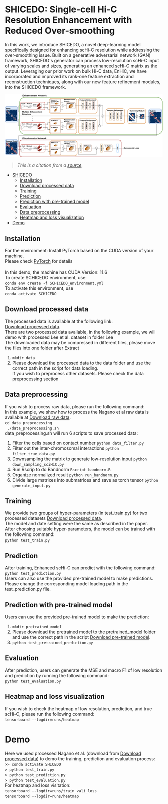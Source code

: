 # SHICEDO: Single-cell Hi-C Resolution Enhancement with Reduced Over-smoothing
In this work, we introduce SHICEDO, a novel deep-learning model specifically designed for enhancing scHi-C resolution while addressing the over-smoothing issue. Built on a generative adversarial network (GAN) framework, SHICEDO's generator can process low-resolution scHi-C input of varying scales and sizes, generating an enhanced scHi-C matrix as the output. Leveraging our prior work on bulk Hi-C data, EnHiC, we have incorporated and improved its rank-one feature extraction and reconstruction techniques, along with our new feature refinement modules, into the SHICEDO framework.

![Model_Overview](figure/Model_figure.png)
> *This is a citation from a [source](https://www.example.com).*
- [SHICEDO](#SHICEDO:-Single-cell-Hi-C-Resolution-Enhancement-with-Reduced-Over-smoothing)
  - [Installation](#Installation)
  - [Download processed data](#Download-processed-data)
  - [Training](#Training)
  - [Prediction](#Prediction)
  - [Prediction with pre-trained model](#Prediction-with-pre-trained-model)
  - [Evaluation](#Evaluation)
  - [Data preprocessing](#Data-preprocessing)
  - [Heatmap and loss visualization](#Heatmap-and-loss-visualization)
- [Demo](#Demo)
## Installation
For the environment: Install PyTorch based on the CUDA version of your machine. <br>
Please check [PyTorch](https://pytorch.org/get-started/previous-versions/) for details<br>
<br>
In this demo, the machine has CUDA Version: 11.6<br>
To create SCHICEDO environment, use: <br>
`conda env create -f SCHICEDO_environment.yml` <br>
To activate this environment, use<br>
`conda activate SCHICEDO`
## Download processed data
The processed data is available at the following link:<br>
[Download processed data](https://drive.google.com/drive/folders/1EgkzPoNG-s_pi3SKOFG_YFslpIar_Bht?usp=sharing).<br>
There are two processed data available, in the following example, we will demo with processed Lee et al. dataset in folder Lee <br>
The downloaded data may be compressed in different files, please move the files into one folder after Extract <br>
1. `mkdir data`<br>
2. Please download the processed data to the data folder and use the correct path in the script for data loading.<br>
If you wish to preprocess other datasets. Please check the data preprocessing section

## Data preprocessing
If you wish to process raw data, please run the following command:<br> 
In this example, we show how to process the Nagano et al raw data is available at [Download raw data](https://drive.google.com/drive/folders/1UihcMw9DNR35Wps6FKVw-5EbiR7Tw55u?usp=sharing).<br>
`cd data_preprocessing`<br>
` ./data_preprocessing.sh` <br>
data_preprocessing.sh will run 6 scripts to save processed data: <br>
1. Filter the cells based on contact number `python data_filter.py`<br>
2. Filter out the inter-chromosomal interactions `python filter_true_data.py`<br>
3. Downsampling the matrix to generate low-resolution input `python down_sampling_sciHiC.py`<br>
4. Run Rscrip to do Bandnorm `Rscript bandnorm.R`<br>
5. Organize normalized result `python run_bandnorm.py`<br>
6. Divide large matrixes into submatrices and save as torch tensor `python generate_input.py`<br>

## Training
We provide two groups of hyper-parameters (in test_train.py) for two processed datasets [Download processed data](https://drive.google.com/drive/folders/1EgkzPoNG-s_pi3SKOFG_YFslpIar_Bht?usp=sharing).<br>
The model and date setting were the same as described in the paper.  <br>
After choosing suitable hyper-parameters, the model can be trained with the following command: <br>
`python test_train.py` <br>

## Prediction
After training, Enhanced scHi-C can predict with the following command:<br>
`python test_prediction.py` <br>
Users can also use the provided pre-trained model to make predictions. <br>
Please change the corresponding model loading path in the test_prediction.py file.<br>

## Prediction with pre-trained model
Users can use the provided pre-trained model to make the prediction:<br>
1. `mkdir pretrained_model`<br>
2. Please download the pretrained model to the pretrained_model folder and use the correct path in the script [Download pre-trained model](https://drive.google.com/drive/folders/1URpt1Ro1MZhUh-ECdEQFLx0iunlA7K7B?usp=sharing).<br>
3. `python test_pretrained_prediction.py`<br>

## Evaluation
After prediction, users can generate the MSE and macro F1 of low resolution and prediction by running the following command:<br>
`python test_evaluation.py` 

## Heatmap and loss visualization   
If you wish to check the heatmap of low resolution, prediction, and true scHi-C, please run the following command:<br>
`tensorboard --logdir=runs/heatmap` <br>

# Demo
Here we used processed Nagano et al. (download from [Download processed data](https://drive.google.com/drive/folders/1EgkzPoNG-s_pi3SKOFG_YFslpIar_Bht?usp=sharing)) to demo the training, prediction and evaluation process:<br>
`>> conda activate SHICEDO` <br>
`> python test_train.py`<br>
`> python test_prediction.py`<br>
`> python test_evaluation.py`<br>
For heatmap and loss visitation: <br>
`tensorboard --logdir=runs/train_vali_loss` <br>
`tensorboard --logdir=runs/heatmap` 
